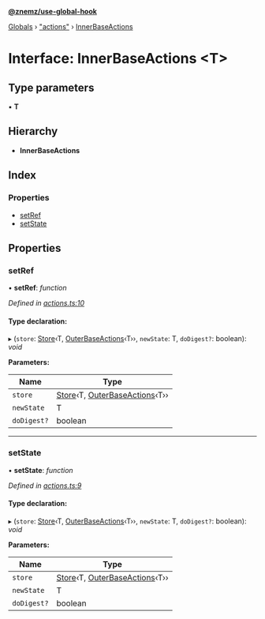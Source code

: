**[@znemz/use-global-hook](../README.md)**

[Globals](../globals.md) › ["actions"](../modules/_actions_.md) › [InnerBaseActions](_actions_.innerbaseactions.md)

# Interface: InnerBaseActions <**T**>

## Type parameters

▪ **T**

## Hierarchy

* **InnerBaseActions**

## Index

### Properties

* [setRef](_actions_.innerbaseactions.md#setref)
* [setState](_actions_.innerbaseactions.md#setstate)

## Properties

###  setRef

• **setRef**: *function*

*Defined in [actions.ts:10](https://github.com/nmccready/use-global-hook/blob/6416474/src/actions.ts#L10)*

#### Type declaration:

▸ (`store`: [Store](_index_.store.md)‹T, [OuterBaseActions](_actions_.outerbaseactions.md)‹T››, `newState`: T, `doDigest?`: boolean): *void*

**Parameters:**

Name | Type |
------ | ------ |
`store` | [Store](_index_.store.md)‹T, [OuterBaseActions](_actions_.outerbaseactions.md)‹T›› |
`newState` | T |
`doDigest?` | boolean |

___

###  setState

• **setState**: *function*

*Defined in [actions.ts:9](https://github.com/nmccready/use-global-hook/blob/6416474/src/actions.ts#L9)*

#### Type declaration:

▸ (`store`: [Store](_index_.store.md)‹T, [OuterBaseActions](_actions_.outerbaseactions.md)‹T››, `newState`: T, `doDigest?`: boolean): *void*

**Parameters:**

Name | Type |
------ | ------ |
`store` | [Store](_index_.store.md)‹T, [OuterBaseActions](_actions_.outerbaseactions.md)‹T›› |
`newState` | T |
`doDigest?` | boolean |